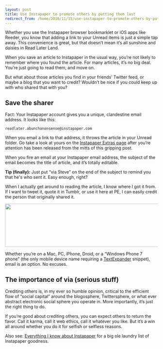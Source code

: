 ```yaml
---
layout: post
title: Use Instapaper to promote others by putting them last
redirect_from: /home/2010/11/15/use-instapaper-to-promote-others-by-putting-them-last/index.html
---
```

<p>Whether you use the Instapaper browser bookmarklet or iOS apps like Reeder, you know that adding a link to your Unread items is just a simple tap away.
This convenience is great, but that doesn’t mean it’s all sunshine and daisies in Read Later Land.</p>
<p>When you save an article to Instapaper in the usual way, you’re not likely to remember where you found the article.  For many articles, it’s no big deal.  You’re just going to read them, and move on.</p>
<p>But what about those articles you find in your friends’ Twitter feed, or maybe a blog that you want to credit? Wouldn’t be nice if you could keep up with who shared that with you?</p>
<h2 id="savethesharer">Save the sharer</h2>
<p>Fact: Your Instapaper account gives you a unique, clandestine email address. It looks like this:</p>
<pre><code>readlater.abunchanonsense@instapaper.com</code></pre>
<p>When you email a link to that address, it throws the article in your Unread folder. Go take a look at yours on the <a href="http://www.instapaper.com/extras">Instapaper Extras page</a> after you’re  attention has been released from the mitts of this gripping post.</p>
<p>When you fire an email at your Instapaper email address, the subject of the email becomes the title of article, and it’s totally editable.</p>
<p><strong>Tip (finally):</strong> Just put “via Steve” on the end of the subject to remind you that he's who sent it. Easy enough, right?</p>
<p>When I actually get around to reading the article, I know where I got it from.  If I want to tweet it, quote it in Tumblr, or use it here at PE, I can easily credit the person that originally shared it.</p>
<p><a href="/img/thoughtsonflash-pe2.png"><img class="aligncenter size-full wp-image-2143" title="thoughtsonflash-pe" src="/img/thoughtsonflash-pe2.png" alt="" width="603" height="142" /></a></p>
<p>Whether you’re on a Mac, PC, iPhone, Droid, or a “Windows Phone 7 phone” (the only mobile device name requiring a <a href="http://smilesoftware.com/TextExpander/">TextExpander</a> snippet), email is an option. No excuses.</p>
<h2 id="theimportanceofviaseriousstuff">The importance of via (serious stuff)</h2>
<p>Crediting others is, in my ever so humble opinion, critical to the efficient flow of “social capital” around the blogosphere, Twittersphere, or what ever abstract electronic social sphere you operate in. More importantly, it’s just the right thing to do.</p>
<p>If you’re good about crediting others, you can expect others to return the favor.  Call it karma, call it web ethics, call it whatever you like. But it’s a win all around whether you do it for selfish or selfless reasons.</p>
<p>Also see: <a href="http://www.practicallyefficient.com/2010/10/06/everything-i-know-about-instapaper/">Everything I know about Instapaper</a> for a big ole laundry list of Instapaper goodness.</p>
